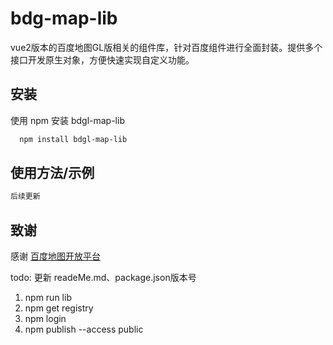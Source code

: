 # bdg-map-lib

vue2版本的百度地图GL版相关的组件库，针对百度组件进行全面封装。提供多个接口开发原生对象，方便快速实现自定义功能。

## 安装

使用 npm 安装 bdgl-map-lib

```bash
  npm install bdgl-map-lib
```

## 使用方法/示例

```javascript
后续更新
```

## 致谢

感谢 [百度地图开放平台](https://lbsyun.baidu.com/)



todo: 更新 readeMe.md、package.json版本号
1. npm run lib
2. npm get registry
3. npm login
4. npm publish --access public
